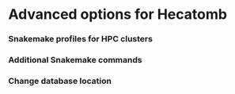 # Advanced options for Hecatomb

### Snakemake profiles for HPC clusters

### Additional Snakemake commands

### Change database location